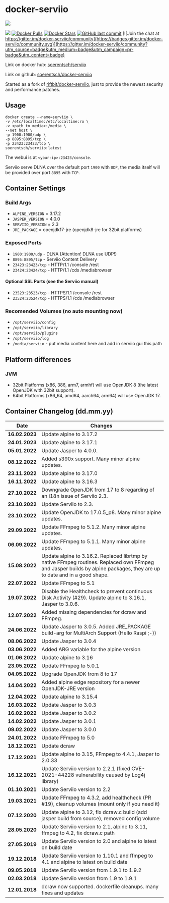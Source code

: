 # docker-serviio

[![](http://serviio.org/images/serviio.png)](http://serviio.org/) 

[![](https://images.microbadger.com/badges/image/soerentsch/serviio.svg)](https://microbadger.com/images/soerentsch/serviio) [![Docker Pulls](https://img.shields.io/docker/pulls/soerentsch/serviio)](https://hub.docker.com/r/soerentsch/serviio/) [![Docker Stars](https://img.shields.io/docker/stars/soerentsch/serviio)](https://hub.docker.com/r/soerentsch/serviio/) [![GitHub last commit](https://img.shields.io/github/last-commit/soerentsch/docker-serviio/dockerhub.svg)](https://github.com/soerentsch/docker-serviio/dockerhub) [![Join the chat at https://gitter.im/docker-serviio/community](https://badges.gitter.im/docker-serviio/community.svg)](https://gitter.im/docker-serviio/community?utm_source=badge&utm_medium=badge&utm_campaign=pr-badge&utm_content=badge) 
  
Link on docker hub: [soerentsch/serviio](https://hub.docker.com/r/soerentsch/serviio/)

Link on github: [soerentsch/docker-serviio](https://github.com/soerentsch/docker-serviio)

Started as a fork of [riftbit/docker-serviio](https://github.com/riftbit/docker-serviio), just to provide the newest security and performance patches.

## Usage
```
docker create --name=serviio \
-v /etc/localtime:/etc/localtime:ro \
-v <path to media>:/media \
--net host \
-p 1900:1900/udp \
-p 8895:8895/tcp \
-p 23423:23423/tcp \
soerentsch/serviio:latest
```

The webui is at `<your-ip>:23423/console`.

Serviio serve DLNA over the default port `1900` with `UDP`, the media itself will be provided over port `8895` with `TCP`.

## Container Settings
### Build Args

 - `ALPINE_VERSION` = 3.17.2
 - `JASPER_VERSION` = 4.0.0
 - `SERVIIO_VERSION` = 2.3
 - `JRE_PACKAGE` = openjdk17-jre (openjdk8-jre for 32bit platforms)

### Exposed Ports

 - `1900:1900/udp` - DLNA (Attention! DLNA use UDP!)
 - `8895:8895/tcp` - Serviio Content Delivery
 - `23423:23423/tcp` - HTTP/1.1 /console /rest
 - `23424:23424/tcp` - HTTP/1.1 /cds /mediabrowser

#### Optional SSL Ports (see the Serviio manual)
 - `23523:23523/tcp` - HTTPS/1.1 /console /rest
 - `23524:23524/tcp` - HTTPS/1.1 /cds /mediabrowser

### Recomended Volumes (no auto mounting now)
 - `/opt/serviio/config`
 - `/opt/serviio/library`
 - `/opt/serviio/plugins`
 - `/opt/serviio/log`
 - `/media/serviio` - put media content here and add in serviio gui this path

## Platform differences
### JVM
 - 32bit Platforms (x86, 386, arm7, armhf) will use OpenJDK 8 (the latest OpenJDK with 32bit support).
 - 64bit Platforms (x86_64, amd64, aarch64, arm64) will use OpenJDK 17.

## Container Changelog (dd.mm.yy)
 | Date | Changes |
 | ---- | ------- |
 | **16.02.2023** | Update alpine to 3.17.2
 | **24.01.2023** | Update alpine to 3.17.1
 | **05.01.2022** | Update Jasper to 4.0.0.
 | **08.12.2022** | Added s390x support. Many minor alpine updates.
 | **23.11.2022** | Update alpine to 3.17.0
 | **16.11.2022** | Update alpine to 3.16.3
 | **27.10.2022** | Downgrade OpenJDK from 17 to 8 regarding of an i18n issue of Serviio 2.3.
 | **23.10.2022** | Update Serviio to 2.3.
 | **23.10.2022** | Update OpenJDK to 17.0.5_p8. Many minor alpine updates.
 | **29.09.2022** | Update FFmpeg to 5.1.2. Many minor alpine updates.
 | **06.09.2022** | Update FFmpeg to 5.1.1. Many minor alpine updates.
 | **15.08.2022** | Update alpine to 3.16.2. Replaced librtmp by native FFmpeg routines. Replaced own FFmpeg and Jasper builds by alpine packages, they are up to date and in a good shape. |
 | **22.07.2022** | Update FFmpeg to 5.1
 | **19.07.2022** | Disable the Healthcheck to prevent continuous Disk Activity (#29). Update alpine to 3.16.1, Jasper to 3.0.6. 
 | **12.07.2022** | Added missing dependencies for dcraw and FFmpeg.
 | **24.06.2022** | Update Jasper to 3.0.5. Added JRE_PACKAGE build-arg for MultiArch Support (Hello Raspi ;-))
 | **08.06.2022** | Update Jasper to 3.0.4
 | **03.06.2022** | Added ARG variable for the alpine version
 | **01.06.2022** | Update alpine to 3.16
 | **23.05.2022** | Update FFmpeg to 5.0.1
 | **04.05.2022** | Upgrade OpenJDK from 8 to 17
 | **14.04.2022** | Added alpine edge repository for a newer OpenJDK-JRE version
 | **12.04.2022** | Update alpine to 3.15.4
 | **16.03.2022** | Update Jasper to 3.0.3
 | **16.02.2022** | Update Jasper to 3.0.2
 | **14.02.2022** | Update Jasper to 3.0.1
 | **09.02.2022** | Update Jasper to 3.0.0
 | **24.01.2022** | Update FFmpeg to 5.0
 | **18.12.2021** | Update dcraw
 | **17.12.2021** | Update alpine to 3.15, FFmpeg to 4.4.1, Jasper to 2.0.33
 | **16.12.2021** | Update Serviio version to 2.2.1 (fixed CVE-2021-44228 vulnerability caused by Log4j library)
 | **01.10.2021** | Update Serviio version to 2.2
 | **19.03.2021** | Update FFmpeg to 4.3.2, add healthcheck (PR #19), cleanup volumes (mount only if you need it)
 | **07.12.2020** | Update alpine to 3.12, fix dcraw.c build (add jasper build from source), removed config volume
 | **28.05.2020** | Update Serviio version to 2.1, alpine to 3.11, ffmpeg to 4.2, fix dcraw.c path
 | **27.05.2019** | Update Serviio version to 2.0 and alpine to latest on build date
 | **19.12.2018** | Update Serviio version to 1.10.1 and ffmpeg to 4.1 and alpine to latest on build date
 | **09.05.2018** | Update Serviio version from 1.9.1 to 1.9.2
 | **02.03.2018** | Update Serviio version from 1.9 to 1.9.1
 | **12.01.2018** | dcraw now supported. dockerfile cleanups. many fixes and updates
